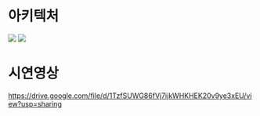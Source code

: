 # 아키텍처
<img src="https://github.com/user-attachments/assets/862c3521-24fb-471b-920e-af3a0ead83d6"/>
<img src="https://github.com/user-attachments/assets/382d8f16-4ee8-4803-a57a-1f6348e96edd"/>

# 시연영상
https://drive.google.com/file/d/1TzfSUWG86fVj7ijkWHKHEK20v9ye3xEU/view?usp=sharing
